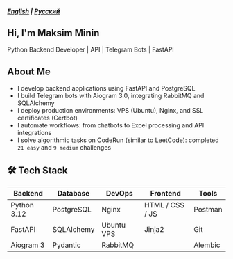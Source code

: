 ##### [English](#english) | [Русский]((https://github.com/mksmin/mksmin/blob/main/READMERU.md))

## Hi, I'm Maksim Minin
Python Backend Developer | API | Telegram Bots | FastAPI

## About Me
- I develop backend applications using FastAPI and PostgreSQL
- I build Telegram bots with Aiogram 3.0, integrating RabbitMQ and SQLAlchemy
- I deploy production environments: VPS (Ubuntu), Nginx, and SSL certificates (Certbot)
- I automate workflows: from chatbots to Excel processing and API integrations
- I solve algorithmic tasks on CodeRun (similar to LeetCode): completed `21 easy` and `9 medium` challenges

## 🛠️ Tech Stack

| Backend      | Database    | DevOps         | Frontend         | Tools       |
|--------------|--------------|----------------|------------------|-------------|
| Python 3.12  | PostgreSQL   | Nginx           | HTML / CSS / JS   | Postman     |
| FastAPI      | SQLAlchemy   | Ubuntu VPS      | Jinja2            | Git         |
| Aiogram 3    | Pydantic     | RabbitMQ        |                  | Alembic     |
